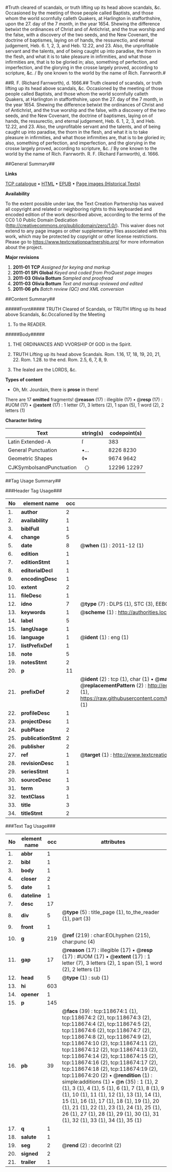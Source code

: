 #Truth cleared of scandals, or truth lifting up its head above scandals, &c. Occasioned by the meeting of those people called Baptists, and those whom the world scornfully calleth Quakers, at Harlington in stafforthshire, upon the 27. day of the 7 month, in the year 1654. Shewing the difference betwixt the ordinances of Christ and of Antichrist, and the true worship and the false, with a discovery of the two seeds, and the New Covenant, the doctrine of baptismes, laying on of hands, the ressurectio, and eternal judgement, Heb. 6. 1, 2, 3, and Heb. 12.22, and 23. Also, the unprofitable servant and the talents, and of being caught up into paradise, the thorn in the flesh, and what it is to take pleasure in infirmities, and what those infirmities are, that is to be gloried in; also, something of perfection, and imperfection, and the glorying in the crosse largely proved, according to scripture, &c. / By one known to the world by the name of Rich. Fanrworth.#

##R. F. (Richard Farnworth), d. 1666.##
Truth cleared of scandals, or truth lifting up its head above scandals, &c. Occasioned by the meeting of those people called Baptists, and those whom the world scornfully calleth Quakers, at Harlington in stafforthshire, upon the 27. day of the 7 month, in the year 1654. Shewing the difference betwixt the ordinances of Christ and of Antichrist, and the true worship and the false, with a discovery of the two seeds, and the New Covenant, the doctrine of baptismes, laying on of hands, the ressurectio, and eternal judgement, Heb. 6. 1, 2, 3, and Heb. 12.22, and 23. Also, the unprofitable servant and the talents, and of being caught up into paradise, the thorn in the flesh, and what it is to take pleasure in infirmities, and what those infirmities are, that is to be gloried in; also, something of perfection, and imperfection, and the glorying in the crosse largely proved, according to scripture, &c. / By one known to the world by the name of Rich. Fanrworth.
R. F. (Richard Farnworth), d. 1666.

##General Summary##

**Links**

[TCP catalogue](http://www.ota.ox.ac.uk/tcp/)  • 
[HTML](http://tei.it.ox.ac.uk/tcp/Texts-HTML/free/A85/A85152.html)  • 
[EPUB](http://tei.it.ox.ac.uk/tcp/Texts-EPUB/free/A85/A85152.epub) • 
[Page images (Historical Texts)](https://historicaltexts.jisc.ac.uk/eebo-99866402e)

**Availability**

To the extent possible under law, the Text Creation Partnership has waived all copyright and related or neighboring rights to this keyboarded and encoded edition of the work described above, according to the terms of the CC0 1.0 Public Domain Dedication (http://creativecommons.org/publicdomain/zero/1.0/). This waiver does not extend to any page images or other supplementary files associated with this work, which may be protected by copyright or other license restrictions. Please go to https://www.textcreationpartnership.org/ for more information about the project.

**Major revisions**

1. __2011-01__ __TCP__ *Assigned for keying and markup*
1. __2011-01__ __SPi Global__ *Keyed and coded from ProQuest page images*
1. __2011-03__ __Olivia Bottum__ *Sampled and proofread*
1. __2011-03__ __Olivia Bottum__ *Text and markup reviewed and edited*
1. __2011-06__ __pfs__ *Batch review (QC) and XML conversion*

##Content Summary##

#####Front#####
TRUTH Cleared of Scandals, or TRUTH lifting up its head above Scandals, &c.Occaſioned by the Meeting
1. To the READER.

#####Body#####

1. THE ORDINANCES AND VVORSHIP Of GOD in the Spirit.

1. TRUTH Lifting up its head above Scandals. Rom. 1.16, 17, 18, 19, 20, 21, 22. Rom. 1.28. to the end. Rom. 2.5, 6, 7, 8, 9.

1. The ſealed are the LORDS, &c.

**Types of content**

  * Oh, Mr. Jourdain, there is **prose** in there!

There are 17 **omitted** fragments! 
 @__reason__ (17) : illegible (17)  •  @__resp__ (17) : #UOM (17)  •  @__extent__ (17) : 1 letter (7), 3 letters (2), 1 span (5), 1 word (2), 2 letters (1)

**Character listing**


|Text|string(s)|codepoint(s)|
|---|---|---|
|Latin Extended-A|ſ|383|
|General Punctuation|•…|8226 8230|
|Geometric Shapes|◊▪|9674 9642|
|CJKSymbolsandPunctuation|〈〉|12296 12297|

##Tag Usage Summary##

###Header Tag Usage###

|No|element name|occ|attributes|
|---|---|---|---|
|1.|__author__|2||
|2.|__availability__|1||
|3.|__biblFull__|1||
|4.|__change__|5||
|5.|__date__|8| @__when__ (1) : 2011-12 (1)|
|6.|__edition__|1||
|7.|__editionStmt__|1||
|8.|__editorialDecl__|1||
|9.|__encodingDesc__|1||
|10.|__extent__|2||
|11.|__fileDesc__|1||
|12.|__idno__|7| @__type__ (7) : DLPS (1), STC (3), EEBO-CITATION (1), PROQUEST (1), VID (1)|
|13.|__keywords__|1| @__scheme__ (1) : http://authorities.loc.gov/ (1)|
|14.|__label__|5||
|15.|__langUsage__|1||
|16.|__language__|1| @__ident__ (1) : eng (1)|
|17.|__listPrefixDef__|1||
|18.|__note__|5||
|19.|__notesStmt__|2||
|20.|__p__|11||
|21.|__prefixDef__|2| @__ident__ (2) : tcp (1), char (1)  •  @__matchPattern__ (2) : ([0-9\-]+):([0-9IVX]+) (1), (.+) (1)  •  @__replacementPattern__ (2) : http://eebo.chadwyck.com/downloadtiff?vid=$1&page=$2 (1), https://raw.githubusercontent.com/textcreationpartnership/Texts/master/tcpchars.xml#$1 (1)|
|22.|__profileDesc__|1||
|23.|__projectDesc__|1||
|24.|__pubPlace__|2||
|25.|__publicationStmt__|2||
|26.|__publisher__|2||
|27.|__ref__|1| @__target__ (1) : http://www.textcreationpartnership.org/docs/. (1)|
|28.|__revisionDesc__|1||
|29.|__seriesStmt__|1||
|30.|__sourceDesc__|1||
|31.|__term__|3||
|32.|__textClass__|1||
|33.|__title__|3||
|34.|__titleStmt__|2||


###Text Tag Usage###

|No|element name|occ|attributes|
|---|---|---|---|
|1.|__abbr__|1||
|2.|__bibl__|1||
|3.|__body__|1||
|4.|__closer__|2||
|5.|__date__|1||
|6.|__dateline__|1||
|7.|__desc__|17||
|8.|__div__|5| @__type__ (5) : title_page (1), to_the_reader (1), part (3)|
|9.|__front__|1||
|10.|__g__|219| @__ref__ (219) : char:EOLhyphen (215), char:punc (4)|
|11.|__gap__|17| @__reason__ (17) : illegible (17)  •  @__resp__ (17) : #UOM (17)  •  @__extent__ (17) : 1 letter (7), 3 letters (2), 1 span (5), 1 word (2), 2 letters (1)|
|12.|__head__|5| @__type__ (1) : sub (1)|
|13.|__hi__|603||
|14.|__opener__|1||
|15.|__p__|145||
|16.|__pb__|39| @__facs__ (39) : tcp:118674:1 (1), tcp:118674:2 (2), tcp:118674:3 (2), tcp:118674:4 (2), tcp:118674:5 (2), tcp:118674:6 (2), tcp:118674:7 (2), tcp:118674:8 (2), tcp:118674:9 (2), tcp:118674:10 (2), tcp:118674:11 (2), tcp:118674:12 (2), tcp:118674:13 (2), tcp:118674:14 (2), tcp:118674:15 (2), tcp:118674:16 (2), tcp:118674:17 (2), tcp:118674:18 (2), tcp:118674:19 (2), tcp:118674:20 (2)  •  @__rendition__ (1) : simple:additions (1)  •  @__n__ (35) : 1 (1), 2 (1), 3 (1), 4 (1), 5 (1), 6 (1), 7 (1), 8 (1), 9 (1), 10 (1), 11 (1), 12 (1), 13 (1), 14 (1), 15 (1), 16 (1), 17 (1), 18 (1), 19 (1), 20 (1), 21 (1), 22 (1), 23 (1), 24 (1), 25 (1), 26 (1), 27 (1), 28 (1), 29 (1), 30 (1), 31 (1), 32 (1), 33 (1), 34 (1), 35 (1)|
|17.|__q__|1||
|18.|__salute__|1||
|19.|__seg__|2| @__rend__ (2) : decorInit (2)|
|20.|__signed__|2||
|21.|__trailer__|1||
